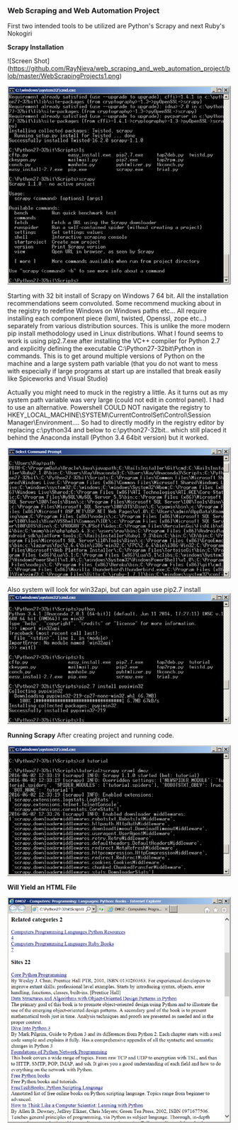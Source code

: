 
### Web Scraping and Web Automation Project

First two intended tools to be utilized are Python's Scrapy and next Ruby's Nokogiri

**Scrapy Installation**

![Screen Shot] (https://github.com/RayNieva/web_scraping_and_web_automation_project/blob/master/WebScrapingProjects1.png)

![test](https://github.com/RayNieva/web_scraping_and_web_automation_project/blob/master/WebScrapingProjects1.png)

Starting with 32 bit install of Scrapy on Windows 7 64 bit.  All the installation recommendations seem convoluted.
Some recommend mucking about in the registry to redefine Windows on Windows paths etc...
All require installing each component piece (lxml, twisted, Openssl, zope etc...) separately from various distribution sources. This is unlike the more modern pip install methodology used in Linux distributions.
What I found seems to work is using pip2.7.exe after installing the VC++ compiler for Python 2.7 and explicitly defining the executable C:\Python27-32bit\Python in commands. This is to get around  multiple versions of Python on the machine and a large system path variable (that you do not want to mess with especially if large programs at start up are installed that break easily like Spiceworks and Visual Studio)

Actually you might need to muck in the registry a little. As it turns out as my system path variable was very large (could not edit in control panel). I had to use an alternative. Powershell COULD NOT navigate the registry to HKEY_LOCAL_MACHINE\SYSTEM\CurrentControlSet\Control\Session Manager\Environment.... So had to directly modify in the registry editor by replacing c:\python34 and below  to c:\python27-32bit.. which still placed it behind the Anaconda install (Python 3.4 64bit version) but it worked.

![Screen Shot](https://github.com/RayNieva/web_scraping_and_web_automation_project/blob/master/WebScrapingProjects1a.png)

Also system will look for win32api, but can again use pip2.7 install
![Screen Shot](https://github.com/RayNieva/web_scraping_and_web_automation_project/blob/master/WebScrapingProjects2.png)

**Running Scrapy**
After creating project and running code.

![Screen Shot](https://github.com/RayNieva/web_scraping_and_web_automation_project/blob/master/ezgif.com-gif-maker(3).gif)

**Will Yield an HTML File**

![Screen Shot](https://github.com/RayNieva/web_scraping_and_web_automation_project/blob/master/WebScrapingProjects5.png)
